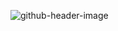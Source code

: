 ![github-header-image](https://user-images.githubusercontent.com/71880910/221611629-74c82c5e-7b8d-4952-94d2-bdf273ad2f43.png)
